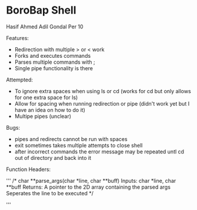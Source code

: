 # BoroBap Shell
Hasif Ahmed Adil Gondal Per 10

Features:
- Redirection with multiple > or < work
- Forks and executes commands 
- Parses multiple commands with ;
- Single pipe functionality is there

Attempted:
- To ignore extra spaces when using ls or cd (works for cd but only allows for one extra space for ls)
- Allow for spacing when running redirection or pipe (didn't work yet but I have an idea on how to do it)
- Multipe pipes (unclear)

Bugs:
- pipes and redirects cannot be run with spaces 
- exit sometimes takes multiple attempts to close shell
- after incorrect commands the error message may be repeated untl cd out of directory and back into it

Function Headers:

'''
/* char **parse_args(char *line, char **buff)
Inputs:  char *line, char **buff
Returns: A pointer to the 2D array containing the parsed args
Seperates the line to be executed 
*/

'''
